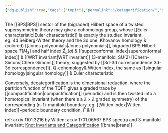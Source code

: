 ```yaml
---
{"dg-publish":true,"tags":["topic"],"permalink":"/categorification/","dgPassFrontmatter":true,"created":"2025-01-22T20:32:42.909+01:00","updated":"2025-05-24T16:28:28.308+02:00"}
---
```


 The [[BPS\|BPS]] sector of the (bigraded) Hilbert space of a twisted supersymmetric theory may give a cohomology group, whose [[Euler characteristic\|Euler characteristic]] is exactly the studied invariant.  
     eg. 4d Seiberg-Witten theory and the 3d one, Khovanov homology & (colored) [[Jones polynomials\|Jones polynomials]], bigraded BPS Hilbert space $T[M_{3}]$ and half index $\hat{Z}_{a}(q)$ & [[superconformal index\|superconformal index]] & [[WRT invariant\|WRT invariant]] (3-manifold, SU(2) [[Chern-Simons\|Chern-Simons]] theory; suggested by [[3d-3d correspondence\|3d-3d correspondence]]), Q-cohomology& Witten index, the same as [[singular homology\|singular homology]] & Euler characteristic

Conversely, decategorification is the dimensional reduction, where the partition function of the TQFT gives a graded trace by [[compactification\|compactification]] (periodic) and is then twisted into a homotopical invariant (when there's a $\mathbb{Z}\times\mathbb{Z}$ graded symmetry) of the corresponding (n-1)-manifold boundary. 
     eg. [[Witten index\|Witten index]]~periodic boundary condition, $\hat{F}$ & $\hat{H}$
 
ref: arxiv 1101.3216 by Witten; arxiv 1701.06567 BPS spectra and 3-manifold invariant; [Knot Invariants and Categorification](https://people.math.harvard.edu/~opie/knots.html)
[[brane\|brane]]